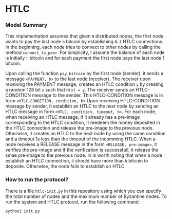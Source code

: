 # HTLC
### Model Summary
This implementation assumes that given `N` distributed nodes, the first node wants to pay the last node `b` bitcoin by establishing `N-1` HTLC connections. In the beginning, each node tries to connect to other nodes by calling the method `connect_to_peer`. For simplicity, I assume the balance of each node is initially `r` bitcoin and for each payment the first node pays the last node 1 bitcoin.

Upon calling the function `pay_bitcoin` by the first node (sender), it sends a message `<PAYMENT, b>` to the last node (receiver). The receiver upon receiving the PAYMENT message, creates an HTLC condition `y` by creating a random 128 bit `x` such that `H(x) = y`. The receiver sends an HTLC-CONDITION message to the sender. This HTLC-CONDITION message is in form `<HTLC-CONDITION, condition, b>` Upon receiving HTLC-CONDITION message by sender, it establish an HTLC to the next node by sending an HTLC message in form `<HTLC, condition, timeout, b>`. For each node, when receiving an HTLC message, if it already has a pre-image corresponding to the HTLC condition, it reedeem the money deposited in the HTLC connection and release the pre-image to the previous node. Otherwise, it creates an HTLC to the next node by using the same condition and a timeout 1s less than the timeout of the incomming HTLC. When a node receives a RELEASE message in the form `<RELEASE, pre-image>`, it verifies the pre-image and if the verification is successfull, it release the smae pre-image to the previous node. In is worth noting that when a node establish an HTLC connection, it should have more than `b` bitcoin to deposite. Otherwise, the node fails to establish an HTLC.


### How to run the protocol?
There is a file `htlc-init.py` in this repository using which you can specify the total number of nodes and the maximum number of Byzantine nodes. To run the system and HTLC protocol, run the following command:
```
python3 init.py
```



